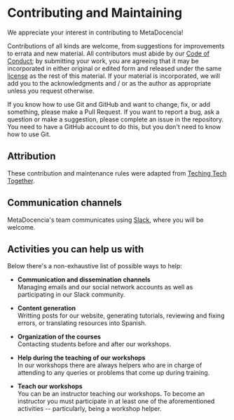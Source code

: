 # Contributing and Maintaining

We appreciate your interest in contributing to MetaDocencia!

Contributions of all kinds are welcome, from suggestions for improvements to errata and new material. All contributors must abide by our [Code of Conduct](CODE-OF-CONDUCT.md); by submitting your work, you are agreeing that it may be incorporated in either original or edited form and released under the same [license](https://github.com/MetaDocencia/docs/blob/master/english/LICENCE.md) as the rest of this material. If your material is incorporated, we will add you to the acknowledgments and / or as the author as appropriate unless you request otherwise.

If you know how to use Git and GitHub and want to change, fix, or add something, please make a Pull Request. If you want to report a bug, ask a question or make a suggestion, please complete an issue in the repository. You need to have a GitHub account to do this, but you don't need to know how to use Git.

## Attribution

These contribution and maintenance rules were adapted from [Teching Tech Together](http://teachtogether.tech/#s:joining-contributing).

## Communication channels

MetaDocencia's team communicates using [Slack](https://join.slack.com/t/metadocencia/shared_invite/zt-cq1hleoz-Ij2AgXKJBjg03sRuoxLhjg), where you will be welcome. 

## Activities you can help us with

Below there's a non-exhaustive list of possible ways to help:

- **Communication and dissemination channels**  
	Managing emails and our social network accounts as well as participating in our Slack community.

- **Content generation**  
	Writting posts for our website, generating tutorials, reviewing and fixing errors, or translating resources into Spanish.

- **Organization of the courses**  
	Contacting students before and after our workshops.

- **Help during the teaching of our workshops**  
	In our workshops there are always helpers who are in charge of attending to any queries or problems that come up during training. 

- **Teach our workshops**  
	You can be an instructor teaching our workshops. To become an instructor you must participate in at least one of the aforementioned activities -- particularly, being a workshop helper.
